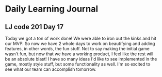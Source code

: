 # Daily Learning Journal

## LJ code 201 Day 17

Today we got a ton of work done! We were able to iron out the kinks and hit our MVP.  So now we have 2 whole days to work on beautifying and adding features, in other words, the fun stuff.  Not to say making the initial game wasn't fun, but now that we have a working product, I feel like the rest will be an absolute blast!  I have so many ideas I'd like to see implemented in the game, mostly style stuff, but some functionality as well. I'm so excited to see what our team can accomplish tomorrow.
